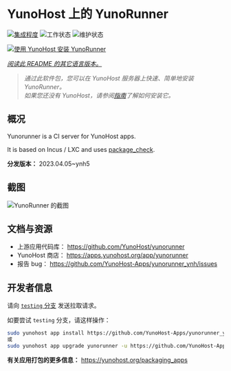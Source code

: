 <!--
注意：此 README 由 <https://github.com/YunoHost/apps/tree/master/tools/readme_generator> 自动生成
请勿手动编辑。
-->

# YunoHost 上的 YunoRunner

[![集成程度](https://dash.yunohost.org/integration/yunorunner.svg)](https://ci-apps.yunohost.org/ci/apps/yunorunner/) ![工作状态](https://ci-apps.yunohost.org/ci/badges/yunorunner.status.svg) ![维护状态](https://ci-apps.yunohost.org/ci/badges/yunorunner.maintain.svg)

[![使用 YunoHost 安装 YunoRunner](https://install-app.yunohost.org/install-with-yunohost.svg)](https://install-app.yunohost.org/?app=yunorunner)

*[阅读此 README 的其它语言版本。](./ALL_README.md)*

> *通过此软件包，您可以在 YunoHost 服务器上快速、简单地安装 YunoRunner。*  
> *如果您还没有 YunoHost，请参阅[指南](https://yunohost.org/install)了解如何安装它。*

## 概况

Yunorunner is a CI server for YunoHost apps.

It is based on Incus / LXC and uses [package_check](https://github.com/YunoHost/package_check).


**分发版本：** 2023.04.05~ynh5

## 截图

![YunoRunner 的截图](./doc/screenshots/screenshot.png)

## 文档与资源

- 上游应用代码库： <https://github.com/YunoHost/yunorunner>
- YunoHost 商店： <https://apps.yunohost.org/app/yunorunner>
- 报告 bug： <https://github.com/YunoHost-Apps/yunorunner_ynh/issues>

## 开发者信息

请向 [`testing` 分支](https://github.com/YunoHost-Apps/yunorunner_ynh/tree/testing) 发送拉取请求。

如要尝试 `testing` 分支，请这样操作：

```bash
sudo yunohost app install https://github.com/YunoHost-Apps/yunorunner_ynh/tree/testing --debug
或
sudo yunohost app upgrade yunorunner -u https://github.com/YunoHost-Apps/yunorunner_ynh/tree/testing --debug
```

**有关应用打包的更多信息：** <https://yunohost.org/packaging_apps>
